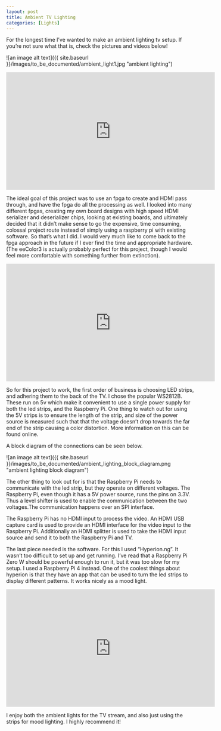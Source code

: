 ```yaml
---
layout: post
title: Ambient TV Lighting
categories: [Lights]
---
```


For the longest time I’ve wanted to make an ambient lighting tv setup. If you’re not sure what that is, check the pictures and videos below! 

![an image alt text]({{ site.baseurl }}/images/to_be_documented/ambient_light1.jpg "ambient lighting")

<iframe width="560" height="315" src="https://www.youtube.com/embed/DBtXSFpyUWw" title="YouTube video player" frameborder="0" allow="accelerometer; autoplay; clipboard-write; encrypted-media; gyroscope; picture-in-picture; web-share" allowfullscreen></iframe>


The ideal goal of this project was to use an fpga to create and HDMI pass through, and have the fpga do all the processing as well. I looked into many different fpgas, creating my own board designs with high speed HDMI serializer and deserializer chips, looking at existing boards, and ultimately decided that it didn’t make sense to go the expensive, time consuming, colossal project route instead of simply using a raspberry pi with existing software. So that’s what I did. I would very much like to come back to the fpga approach in the future if I ever find the time and appropriate hardware. (The eeColor3 is actually probably perfect for this project, though I would feel more comfortable with something further from extinction).

<iframe width="560" height="315" src="https://www.youtube.com/embed/J62jTy4fPQM" title="YouTube video player" frameborder="0" allow="accelerometer; autoplay; clipboard-write; encrypted-media; gyroscope; picture-in-picture; web-share" allowfullscreen></iframe>

So for this project to work, the first order of business is choosing LED strips, and adhering them to the back of the TV. I chose the popular WS2812B. These run on 5v which make it convenient to use a single power supply for both the led strips, and the Raspberry Pi. One thing to watch out for using the 5V strips is to ensure the length of the strip, and size of the power source is measured such that that the voltage doesn’t drop towards the far end of the strip causing a color distortion.  More information on this can be found online. 

A block diagram of the connections can be seen below. 

![an image alt text]({{ site.baseurl }}/images/to_be_documented/ambient_lighting_block_diagram.png "ambient lighting block diagram")

The other thing to look out for is that the Raspberry Pi needs to communicate with the led strip, but they operate on different voltages. The Raspberry Pi, even though it has a 5V power source, runs the pins on 3.3V. Thus a level shifter is used to enable the communication between the two voltages.The communication happens over an SPI interface.


The Raspberry Pi has no HDMI input to process the video. An HDMI USB capture card is used to provide an HDMI interface for the video input to the Raspberry Pi. Additionally an HDMI splitter is used to take the HDMI input source and send it to both the Raspberry Pi and TV.

The last piece needed is the software. For this I used “Hyperion.ng”. It wasn’t too difficult to set up and get running. I’ve read that a Raspberry Pi Zero W should be powerful enough to run it, but it was too slow for my setup. I used a Raspberry Pi 4 instead. One of the coolest things about hyperion is that they have an app that can be used to turn the led strips to display different patterns. It works nicely as a mood light.

<iframe width="560" height="315" src="https://www.youtube.com/embed/FlaRxuOqbF4" title="YouTube video player" frameborder="0" allow="accelerometer; autoplay; clipboard-write; encrypted-media; gyroscope; picture-in-picture; web-share" allowfullscreen></iframe>

I enjoy both the ambient lights for the TV stream, and also just using the strips for mood lighting. I highly recommend it!

